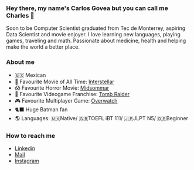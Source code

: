 ### Hey there, my name's Carlos Govea but you can call me Charles 👋

Soon to be Computer Scientist graduated from Tec de Monterrey, aspiring Data Scientist and movie enjoyer. I love learning new languages, playing games, traveling and math. Passionate about medicine, health and helping make the world a better place.

### About me
- 🇲🇽 Mexican
- 🔭 Favourite Movie of All Time: [Interstellar](https://en.wikipedia.org/wiki/Interstellar_(film))
- 😱 Favourite Horror Movie: [Midsommar](https://en.wikipedia.org/wiki/Midsommar)
- 🏹 Favourite Videogame Franchise: [Tomb Raider](https://en.wikipedia.org/wiki/Tomb_Raider)
- 🎮 Favourite Multiplayer Game: [Overwatch](https://en.wikipedia.org/wiki/Overwatch)
- 🐈‍⬛ Huge Batman fan
- 🌎 Languages: 🇲🇽Native/ 🇬🇧TOEFL iBT 111/ 🇯🇵JLPT N5/ 🇩🇪Beginner

### How to reach me
- [Linkedin](https://www.linkedin.com/in/carlos-govea-gzz/) 
- [Mail](charles-1110@hotmail.com)
- [Instagram](https://www.instagram.com/nosferatu.noire/)

<!--
**CharlesGovea/CharlesGovea** is a ✨ _special_ ✨ repository because its `README.md` (this file) appears on your GitHub profile.

Here are some ideas to get you started:

- 🔭 I’m currently working on ...
- 🌱 I’m currently learning ...
- 👯 I’m looking to collaborate on ...
- 🤔 I’m looking for help with ...
- 💬 Ask me about ...
- 📫 How to reach me: ...
- 😄 Pronouns: ...
- ⚡ Fun fact: ...
-->
